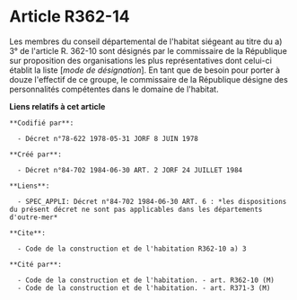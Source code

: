# Article R362-14

Les membres du conseil départemental de l'habitat siégeant au titre du a) 3° de l'article R. 362-10 sont désignés par le
commissaire de la République sur proposition des organisations les plus représentatives dont celui-ci établit la liste [*mode
de désignation*]. En tant que de besoin pour porter à douze l'effectif de ce groupe, le commissaire de la République désigne
des personnalités compétentes dans le domaine de l'habitat.

**Liens relatifs à cet article**

	**Codifié par**:

	  - Décret n°78-622 1978-05-31 JORF 8 JUIN 1978

	**Créé par**:

	  - Décret n°84-702 1984-06-30 ART. 2 JORF 24 JUILLET 1984

	**Liens**:

	  - SPEC_APPLI: Décret n°84-702 1984-06-30 ART. 6 : *les dispositions du présent décret ne sont pas applicables dans les départements d'outre-mer*

	**Cite**:

	  - Code de la construction et de l'habitation R362-10 a) 3

	**Cité par**:

	  - Code de la construction et de l'habitation. - art. R362-10 (M)
	  - Code de la construction et de l'habitation. - art. R371-3 (M)
